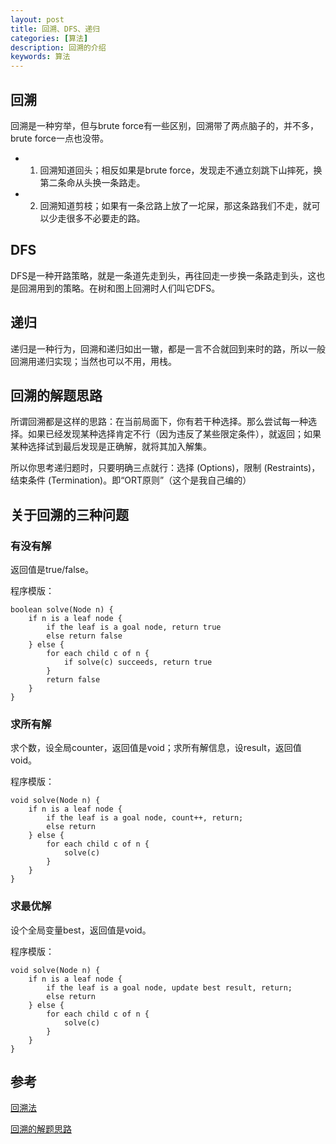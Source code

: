 ```yaml
---
layout: post
title: 回溯、DFS、递归
categories: [算法]
description: 回溯的介绍
keywords: 算法
---
```


## 回溯

回溯是一种穷举，但与brute force有一些区别，回溯带了两点脑子的，并不多，brute force一点也没带。

* 1. 回溯知道回头；相反如果是brute force，发现走不通立刻跳下山摔死，换第二条命从头换一条路走。
* 2. 回溯知道剪枝；如果有一条岔路上放了一坨屎，那这条路我们不走，就可以少走很多不必要走的路。

## DFS

DFS是一种开路策略，就是一条道先走到头，再往回走一步换一条路走到头，这也是回溯用到的策略。在树和图上回溯时人们叫它DFS。

## 递归

递归是一种行为，回溯和递归如出一辙，都是一言不合就回到来时的路，所以一般回溯用递归实现；当然也可以不用，用栈。

## 回溯的解题思路

所谓回溯都是这样的思路：在当前局面下，你有若干种选择。那么尝试每一种选择。如果已经发现某种选择肯定不行（因为违反了某些限定条件），就返回；如果某种选择试到最后发现是正确解，就将其加入解集。

所以你思考递归题时，只要明确三点就行：选择 (Options)，限制 (Restraints)，结束条件 (Termination)。即“ORT原则”（这个是我自己编的）

## 关于回溯的三种问题

### 有没有解

返回值是true/false。

程序模版：

```
boolean solve(Node n) {
    if n is a leaf node {
        if the leaf is a goal node, return true
        else return false
    } else {
        for each child c of n {
            if solve(c) succeeds, return true
        }
        return false
    }
}
```

### 求所有解

求个数，设全局counter，返回值是void；求所有解信息，设result，返回值void。

程序模版：

```
void solve(Node n) {
    if n is a leaf node {
        if the leaf is a goal node, count++, return;
        else return
    } else {
        for each child c of n {
            solve(c)
        }
    }
}
```

### 求最优解

设个全局变量best，返回值是void。

程序模版：

```
void solve(Node n) {
    if n is a leaf node {
        if the leaf is a goal node, update best result, return;
        else return
    } else {
        for each child c of n {
            solve(c)
        }
    }
}
```

## 参考

[回溯法](https://segmentfault.com/a/1190000006121957)

[回溯的解题思路](http://www.1point3acres.com/bbs/thread-172641-1-1.html)
